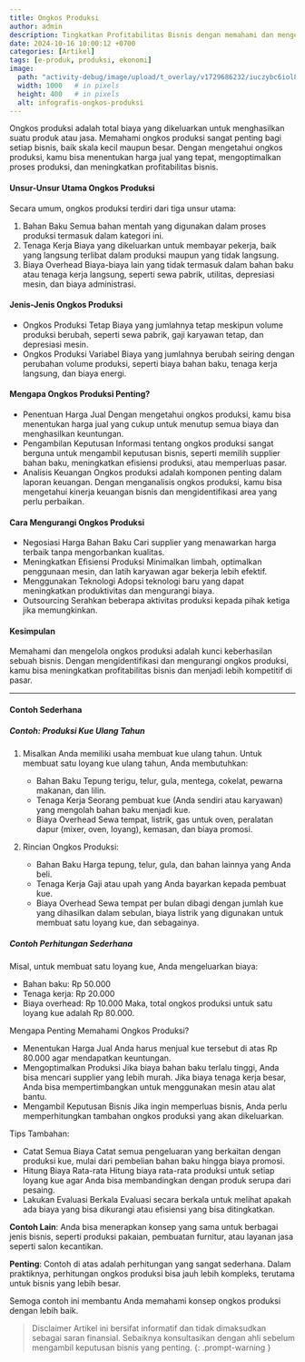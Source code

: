 ```yaml
---
title: Ongkos Produksi
author: admin
description: Tingkatkan Profitabilitas Bisnis dengan memahami dan mengelola ongkos produksi.
date: 2024-10-16 10:00:12 +0700
categories: [Artikel]
tags: [e-produk, produksi, ekonomi]
image:
  path: "activity-debug/image/upload/t_overlay/v1729686232/iuczybc6iol8lyvpfzsn.jpg"
  width: 1000   # in pixels
  height: 400   # in pixels
  alt: infografis-ongkos-produksi
---
```


Ongkos produksi adalah total biaya yang dikeluarkan untuk menghasilkan suatu produk atau jasa. Memahami ongkos produksi sangat penting bagi setiap bisnis, baik skala kecil maupun besar. Dengan mengetahui ongkos produksi, kamu bisa menentukan harga jual yang tepat, mengoptimalkan proses produksi, dan meningkatkan profitabilitas bisnis.

#### Unsur-Unsur Utama Ongkos Produksi

Secara umum, ongkos produksi terdiri dari tiga unsur utama:
1. Bahan Baku
   Semua bahan mentah yang digunakan dalam proses produksi termasuk dalam kategori ini.
2. Tenaga Kerja
   Biaya yang dikeluarkan untuk membayar pekerja, baik yang langsung terlibat dalam produksi maupun yang tidak langsung.
3. Biaya Overhead
   Biaya-biaya lain yang tidak termasuk dalam bahan baku atau tenaga kerja langsung, seperti sewa pabrik, utilitas, depresiasi mesin, dan biaya administrasi.

#### Jenis-Jenis Ongkos Produksi
   - Ongkos Produksi Tetap
        Biaya yang jumlahnya tetap meskipun volume produksi berubah, seperti sewa pabrik, gaji karyawan tetap, dan depresiasi mesin.
   - Ongkos Produksi Variabel
        Biaya yang jumlahnya berubah seiring dengan perubahan volume produksi, seperti biaya bahan baku, tenaga kerja langsung, dan biaya energi.

#### Mengapa Ongkos Produksi Penting?
   - Penentuan Harga Jual
        Dengan mengetahui ongkos produksi, kamu bisa menentukan harga jual yang cukup untuk menutup semua biaya dan menghasilkan keuntungan.
   - Pengambilan Keputusan
        Informasi tentang ongkos produksi sangat berguna untuk mengambil keputusan bisnis, seperti memilih supplier bahan baku, meningkatkan efisiensi produksi, atau memperluas pasar.
   - Analisis Keuangan
        Ongkos produksi adalah komponen penting dalam laporan keuangan. Dengan menganalisis ongkos produksi, kamu bisa mengetahui kinerja keuangan bisnis dan mengidentifikasi area yang perlu perbaikan.

#### Cara Mengurangi Ongkos Produksi
   - Negosiasi Harga Bahan Baku
        Cari supplier yang menawarkan harga terbaik tanpa mengorbankan kualitas.
   - Meningkatkan Efisiensi Produksi
        Minimalkan limbah, optimalkan penggunaan mesin, dan latih karyawan agar bekerja lebih efektif.
   - Menggunakan Teknologi
        Adopsi teknologi baru yang dapat meningkatkan produktivitas dan mengurangi biaya.
   - Outsourcing
        Serahkan beberapa aktivitas produksi kepada pihak ketiga jika memungkinkan.

#### Kesimpulan
Memahami dan mengelola ongkos produksi adalah kunci keberhasilan sebuah bisnis. Dengan mengidentifikasi dan mengurangi ongkos produksi, kamu bisa meningkatkan profitabilitas bisnis dan menjadi lebih kompetitif di pasar.

---

#### Contoh Sederhana

##### Contoh: Produksi Kue Ulang Tahun

1. Misalkan Anda memiliki usaha membuat kue ulang tahun. Untuk membuat satu loyang kue ulang tahun, Anda membutuhkan:
   - Bahan Baku
        Tepung terigu, telur, gula, mentega, cokelat, pewarna makanan, dan lilin.
   - Tenaga Kerja
        Seorang pembuat kue (Anda sendiri atau karyawan) yang mengolah bahan baku menjadi kue.
   - Biaya Overhead
        Sewa tempat, listrik, gas untuk oven, peralatan dapur (mixer, oven, loyang), kemasan, dan biaya promosi.

2. Rincian Ongkos Produksi:
   - Bahan Baku
        Harga tepung, telur, gula, dan bahan lainnya yang Anda beli.
   - Tenaga Kerja
        Gaji atau upah yang Anda bayarkan kepada pembuat kue.
   - Biaya Overhead
        Sewa tempat per bulan dibagi dengan jumlah kue yang dihasilkan dalam sebulan, biaya listrik yang digunakan untuk membuat satu loyang kue, dan sebagainya.

##### Contoh Perhitungan Sederhana
Misal, untuk membuat satu loyang kue, Anda mengeluarkan biaya:
   - Bahan baku: Rp 50.000
   - Tenaga kerja: Rp 20.000
   - Biaya overhead: Rp 10.000
        Maka, total ongkos produksi untuk satu loyang kue adalah Rp 80.000.

Mengapa Penting Memahami Ongkos Produksi?
   - Menentukan Harga Jual
          Anda harus menjual kue tersebut di atas Rp 80.000 agar mendapatkan keuntungan.
   - Mengoptimalkan Produksi
          Jika biaya bahan baku terlalu tinggi, Anda bisa mencari supplier yang lebih murah. Jika biaya tenaga kerja besar, Anda bisa mempertimbangkan untuk menggunakan mesin atau alat bantu.
   - Mengambil Keputusan Bisnis
          Jika ingin memperluas bisnis, Anda perlu memperhitungkan tambahan ongkos produksi yang akan dikeluarkan.

Tips Tambahan:
   - Catat Semua Biaya
          Catat semua pengeluaran yang berkaitan dengan produksi kue, mulai dari pembelian bahan baku hingga biaya promosi.
   - Hitung Biaya Rata-rata
          Hitung biaya rata-rata produksi untuk setiap loyang kue agar Anda bisa membandingkan dengan produk serupa dari pesaing.
   - Lakukan Evaluasi Berkala
          Evaluasi secara berkala untuk melihat apakah ada biaya yang bisa dikurangi atau efisiensi yang bisa ditingkatkan.

**Contoh Lain**:
     Anda bisa menerapkan konsep yang sama untuk berbagai jenis bisnis, seperti produksi pakaian, pembuatan furnitur, atau layanan jasa seperti salon kecantikan.

**Penting**: 
     Contoh di atas adalah perhitungan yang sangat sederhana. Dalam praktiknya, perhitungan ongkos produksi bisa jauh lebih kompleks, terutama untuk bisnis yang lebih besar.

Semoga contoh ini membantu Anda memahami konsep ongkos produksi dengan lebih baik.

> Disclaimer
> Artikel ini bersifat informatif dan tidak dimaksudkan sebagai saran finansial. Sebaiknya konsultasikan dengan ahli sebelum mengambil keputusan bisnis yang penting.
{: .prompt-warning }